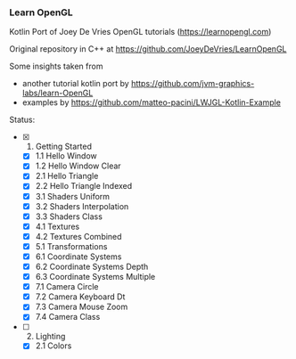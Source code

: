 ### Learn OpenGL
Kotlin Port of Joey De Vries OpenGL tutorials (https://learnopengl.com)

Original repository in C++ at https://github.com/JoeyDeVries/LearnOpenGL

Some insights taken from
- another tutorial kotlin port by https://github.com/jvm-graphics-labs/learn-OpenGL
- examples by https://github.com/matteo-pacini/LWJGL-Kotlin-Example

Status:

- [x] 1. Getting Started
  - [x] 1.1 Hello Window
  - [x] 1.2 Hello Window Clear
  - [x] 2.1 Hello Triangle
  - [x] 2.2 Hello Triangle Indexed
  - [x] 3.1 Shaders Uniform
  - [x] 3.2 Shaders Interpolation
  - [x] 3.3 Shaders Class
  - [x] 4.1 Textures
  - [x] 4.2 Textures Combined
  - [x] 5.1 Transformations
  - [x] 6.1 Coordinate Systems
  - [x] 6.2 Coordinate Systems Depth
  - [x] 6.3 Coordinate Systems Multiple
  - [x] 7.1 Camera Circle
  - [x] 7.2 Camera Keyboard Dt
  - [x] 7.3 Camera Mouse Zoom
  - [x] 7.4 Camera Class
- [ ] 2. Lighting
  - [x] 2.1 Colors
